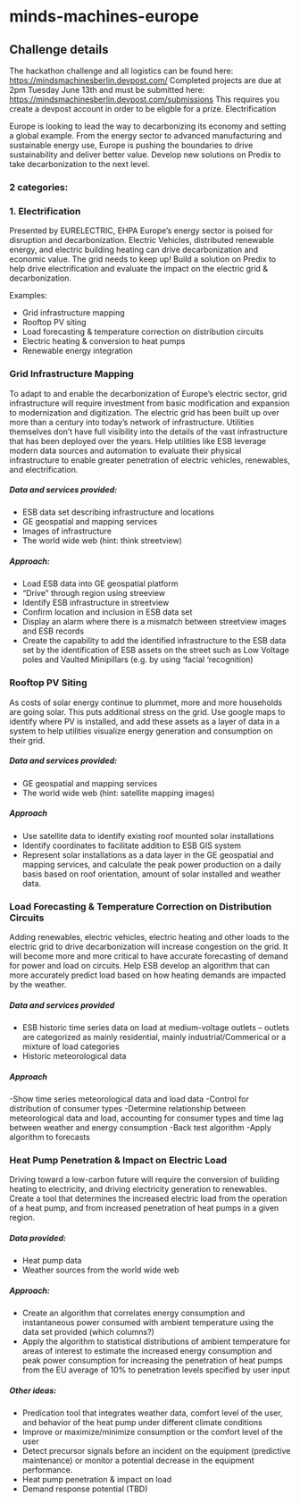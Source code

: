 # minds-machines-europe

## Challenge details
The hackathon challenge and all logistics can be found here: https://mindsmachinesberlin.devpost.com/ 
Completed projects are due at 2pm Tuesday June 13th and must be submitted here: https://mindsmachinesberlin.devpost.com/submissions
This requires you create a devpost account in order to be eligble for a prize. 
Electrification

Europe is looking to lead the way to decarbonizing its economy and setting a global example. From the energy sector to advanced manufacturing and sustainable energy use, Europe is pushing the boundaries to drive sustainability and deliver better value. Develop new solutions on Predix to take decarbonization to the next level.

### 2 categories:

### 1.	Electrification 
Presented by EURELECTRIC, EHPA
Europe’s energy sector is poised for disruption and decarbonization.  Electric Vehicles, distributed renewable energy, and electric building heating can drive decarbonization and economic value.  The grid needs to keep up!  Build a solution on Predix to help drive electrification and evaluate the impact on the electric grid & decarbonization. 

Examples:  
- Grid infrastructure mapping
- Rooftop PV siting
- Load forecasting & temperature correction on distribution circuits
- Electric heating & conversion to heat pumps 
- Renewable energy integration 
 
### Grid Infrastructure Mapping
To adapt to and enable the decarbonization of Europe’s electric sector, grid infrastructure will require investment from basic modification and expansion to modernization and digitization.  The electric grid has been built up over more than a century into today’s network of infrastructure.  Utilities themselves don’t have full visibility into the details of the vast infrastructure that has been deployed over the years.  Help utilities like ESB leverage modern data sources and automation to evaluate their physical infrastructure to enable greater penetration of electric vehicles, renewables, and electrification.

##### Data and services provided:
- ESB data set describing infrastructure and locations
- GE geospatial and mapping services
- Images of infrastructure
- The world wide web (hint:  think streetview)

##### Approach:
- Load ESB data into GE geospatial platform
- “Drive” through region using streeview
- Identify ESB infrastructure in streetview
- Confirm location and inclusion in ESB data set
- Display an alarm where there is a mismatch between streetview images and ESB records
- Create the capability to add the identified infrastructure to the ESB data set by the identification of ESB assets on the street such as Low Voltage poles and Vaulted Minipillars (e.g. by using ‘facial ‘recognition)

### Rooftop PV Siting
As costs of solar energy continue to plummet, more and more households are going solar.  This puts additional stress on the grid.  Use google maps to identify where PV is installed, and add these assets as a layer of data in a system to help utilities visualize energy generation and consumption on their grid.

##### Data and services provided:
- GE geospatial and mapping services
- The world wide web (hint:  satellite mapping images)

##### Approach
- Use satellite data to identify existing roof mounted solar installations
- Identify coordinates  to facilitate addition to ESB GIS system
- Represent solar installations as a data layer in the GE geospatial and mapping services, and calculate the peak power production on a daily basis based on roof orientation, amount of solar installed and weather data.

### Load Forecasting & Temperature Correction on Distribution Circuits
Adding renewables, electric vehicles, electric heating and other loads to the electric grid to drive decarbonization will increase congestion on the grid.  It will become more and more critical to have accurate forecasting of demand for power and load on circuits.  Help ESB develop an algorithm that can more accurately predict load based on how heating demands are impacted by the weather.

##### Data and services provided
- ESB historic time series data on load at medium-voltage outlets – outlets are categorized as mainly residential, mainly industrial/Commerical or a mixture of load categories
- Historic meteorological data

##### Approach
-Show time series meteorological data and load data
-Control for distribution of consumer types
-Determine relationship between meteorological data and load, accounting for consumer types and time lag between weather and energy consumption
-Back test algorithm
-Apply algorithm to forecasts


### Heat Pump Penetration & Impact on Electric Load

Driving toward a low-carbon future will require the conversion of building heating to electricity, and driving electricity generation to renewables.  Create a tool that determines the increased electric load from the operation of a heat pump, and from increased penetration of heat pumps in a given region.

##### Data provided:
- Heat pump data 
- Weather sources from the world wide web

##### Approach:
- Create an algorithm that correlates energy consumption and instantaneous power consumed with ambient temperature using the data set provided (which columns?)
- Apply the algorithm to statistical distributions of ambient temperature for areas of interest to estimate the increased energy consumption and peak power consumption for increasing the penetration of heat pumps from the EU average of 10% to penetration levels specified by user input

##### Other ideas:

- Predication tool that integrates weather data, comfort level of the user, and behavior of the heat pump under different climate conditions
- Improve or maximize/minimize consumption or the comfort level of the user
- Detect precursor signals before an incident on the equipment (predictive maintenance) or monitor a potential decrease in the equipment performance.
- Heat pump penetration & impact on load
- Demand response potential (TBD)

